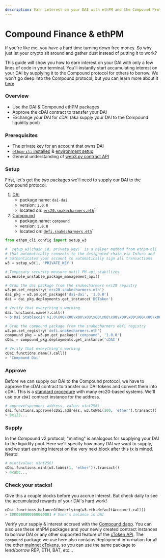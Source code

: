 ```yaml
---
description: Earn interest on your DAI with ethPM and the Compound Protocol
---
```


# Compound Finance & ethPM

If you're like me, you have a hard time turning down free money. So why just let your crypto sit around and gather dust instead of putting it to work?

This guide will show you how to earn interest on your DAI with only a few lines of code in your terminal. You'll instantly start accumulating interest on your DAI by supplying it to the Compound protocol for others to borrow. We won't go deep into the Compound protocol, but you can learn more about it [here](https://compound.finance/developers#getting-started).

### Overview

* Use the DAI & Compound ethPM packages
* Approve the cDAI contract to transfer your DAI
* Exchange your DAI for cDAI \(aka supply your DAI to the Compound liquidity pool\)

### Prerequisites

* The private key for an account that owns DAI
* [`ethpm-cli` installed](install-a-package.md#installing-ethpm-cli) & [environment setup](install-a-package.md#setting-up-your-environment-vars)
* General understanding of [web3.py contract API](https://web3py.readthedocs.io/en/stable/contracts.html)

### Setup

First, let's get the two packages we'll need to supply our DAI to the Compound protocol.

1. [DAI](http://explorer.ethpm.com/manifest/QmTFxJbaJvpgASxxdqFPSvYr1XLWgXR9fv241jLXsELiXP)
   * package name: `dai-dai`
   * version: `1.0.0`
   * located on: [`erc20.snakecharmers.eth`](http://explorer.ethpm.com/browse/mainnet/erc20.snakecharmers.eth)\`\`
2. [Compound](http://explorer.ethpm.com/manifest/QmYvsyuxjj9mKmCvn3jrdfnaHYwFsyHXUu7kETrN4dBhE6) 
   * package name: `compound`
   * version: `1.0.0`
   * located on: [`defi.snakecharmers.eth`](http://explorer.ethpm.com/browse/mainnet/defi.snakecharmers.eth)\`\`

```python
from ethpm_cli.config import setup_w3

# `setup_w3(chain_id, private_key)` is a helper method from ethpm-cli
# that automatically connects to the designated chain via Infura and 
# authenticates your account to automatically sign all transactions
w3 = setup_w3(1, 'PRIVATE_KEY')

# Temporary security measure until PM api stabilizes
w3.enable_unstable_package_management_api()

# Grab the dai package from the snakecharmers erc20 registry
w3.pm.set_registry('erc20.snakecharmers.eth')
dai_pkg = w3.pm.get_package('dai-dai', '1.0.0')
dai = dai_pkg.deployments.get_instance('DSToken')

# Verify that everything's working
dai.functions.name().call()
> b'Dai Stablecoin v1.0\x00\x00\x00\x00\x00\x00\x00\x00\x00\x00\x00\x00\x00'

# Grab the compound package from the snakecharmers defi registry
w3.pm.set_registry('defi.snakecharmers.eth')
compound_pkg = w3.pm.get_package('compound', '1.0.0')
cDai = compound_pkg.deployments.get_instance('cDAI')

# Verify that everything's working
cDai.functions.name().call()
> 'Compound Dai'
```

### Approve

Before we can supply our DAI to the Compound protocol, we have to approve the cDAI contract to transfer our DAI tokens and convert them into cDAI. This is a [standard procedure](https://medium.com/ethex-market/erc20-approve-allow-explained-88d6de921ce9) with many erc20-based systems. We'll use our `cDAI` contract instance for the address.

```python
# approve(spender: address, value: uint256)
dai.functions.approve(cDai.address, w3.toWei(100, 'ether').transact()
> 0x123...
```

### Supply

In the Compound v2 protocol, "minting" is analogous for supplying your DAI to the liquidity pool. Here we'll specify how many DAI we want to supply, and we start earning interest on the very next block after this tx is mined. Neato!

```python
# mint(value: uint256)
cDai.functions.mint(w3.toWei(1, 'ether')).transact()
> 0xabc...
```

### Check your stacks!

Give this a couple blocks before you accrue interest. But check daily to see the accumulated rewards of your DAI's hard work!

```python
cDai.functions.balanceOfUnderlying(w3.eth.defaultAccount).call()
> 1000000000000000001 # User's balance in DAI
```

Verify your supply & interest accrued with the [Compound dapp](https://app.compound.finance/).  You can also use these ethPM packages and your newly created contract instances to borrow DAI or any other supported feature of the [cToken API](https://compound.finance/developers/ctokens#ctokens). The `compound` package we use here also contains deployment information for all the other [mainnet cTokens](https://compound.finance/developers), so you can use the same package to lend/borrow REP, ETH, BAT, etc...

